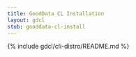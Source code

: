 ```yaml
---
title: GoodData CL Installation
layout: gdcl
stub: gooddata-cl-install
---
```


{% include gdcl/cli-distro/README.md %}